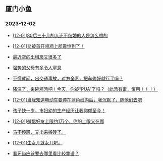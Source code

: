 ## 厦门小鱼 
### 2023-12-02

+ [[12-01]80后三十几的人还不结婚的人是怎么想的](http://bbs.xmfish.com/read-htm-tid-18114137.html)

+ [[12-01]又被首开领翔上郡震惊到了！](http://bbs.xmfish.com/read-htm-tid-18114176.html)

+ [最近空的出租房又很多了](http://bbs.xmfish.com/read-htm-tid-18114247.html)

+ [强势的父母有多令人窒息](http://bbs.xmfish.com/read-htm-tid-18114104.html)

+ [不懂就问，出交通事故，对方全责，把车修好就行了吗？](http://bbs.xmfish.com/read-htm-tid-18114204.html)

+ [降温了，来碗鸡汤吧！今天，你被“PUA”了吗？（此汤有毒，慎用！！！）](http://bbs.xmfish.com/read-htm-tid-18114177.html)

+ [[12-01]当我知道电动车要停在蓝色线内后，我沉默了，随他们去吧](http://bbs.xmfish.com/read-htm-tid-18114214.html)

+ [孩子快一岁，市妇幼的生产经历让我抑郁至今！](http://bbs.xmfish.com/read-htm-tid-18114391.html)

+ [[12-01]微信好友上限约1万个，你的上限又在哪](http://bbs.xmfish.com/read-htm-tid-18114224.html)

+ [马不停蹄，又出来搬砖了。](http://bbs.xmfish.com/read-htm-tid-18114325.html)

+ [[12-01]生女儿就女儿吧。](http://bbs.xmfish.com/read-htm-tid-18114414.html)

+ [看牙齿应该要去哪里看比较靠谱？](http://bbs.xmfish.com/read-htm-tid-18114212.html)

